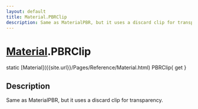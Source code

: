 ```yaml
---
layout: default
title: Material.PBRClip
description: Same as MaterialPBR, but it uses a discard clip for transparency.
---
```

# [Material]({{site.url}}/Pages/Reference/Material.html).PBRClip

<div class='signature' markdown='1'>
static [Material]({{site.url}}/Pages/Reference/Material.html) PBRClip{ get }
</div>

## Description
Same as MaterialPBR, but it uses a discard clip for
transparency.

